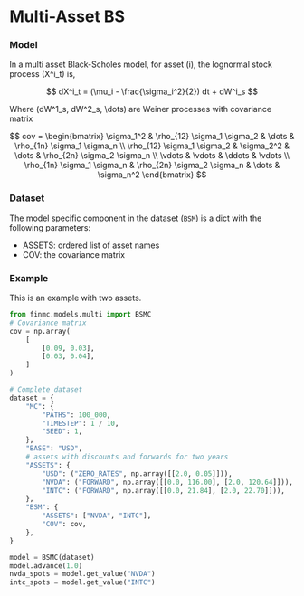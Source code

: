 # Multi-Asset BS

### Model

In a multi asset Black-Scholes model, for asset \(i\), the lognormal stock process \(X^i_t\) is,

$$
dX^i_t = (\mu_i - \frac{\sigma_i^2}{2}) dt + dW^i_s
$$

Where \(dW^1_s, dW^2_s, \dots\) are Weiner processes with covariance matrix

$$
cov = 
\begin{bmatrix}
    \sigma_1^2                  & \rho_{12} \sigma_1 \sigma_2   & \dots  & \rho_{1n} \sigma_1 \sigma_n \\
    \rho_{12} \sigma_1 \sigma_2 & \sigma_2^2                    & \dots  & \rho_{2n} \sigma_2 \sigma_n \\
    \vdots                      & \vdots                        & \ddots & \vdots \\
    \rho_{1n} \sigma_1 \sigma_n & \rho_{2n} \sigma_2 \sigma_n   & \dots & \sigma_n^2
\end{bmatrix}
$$

### Dataset

The model specific component in the dataset (`BSM`) is a dict with the following parameters:

* ASSETS: ordered list of asset names
* COV: the covariance matrix


### Example

This is an example with two assets.

```python
from finmc.models.multi import BSMC
# Covariance matrix
cov = np.array(
    [
        [0.09, 0.03],
        [0.03, 0.04],
    ]
)

# Complete dataset
dataset = {
    "MC": {
        "PATHS": 100_000,
        "TIMESTEP": 1 / 10,
        "SEED": 1,
    },
    "BASE": "USD",
    # assets with discounts and forwards for two years
    "ASSETS": {
        "USD": ("ZERO_RATES", np.array([[2.0, 0.05]])),
        "NVDA": ("FORWARD", np.array([[0.0, 116.00], [2.0, 120.64]])),
        "INTC": ("FORWARD", np.array([[0.0, 21.84], [2.0, 22.70]])),
    },
    "BSM": {
        "ASSETS": ["NVDA", "INTC"],
        "COV": cov,
    },
}

model = BSMC(dataset)
model.advance(1.0)
nvda_spots = model.get_value("NVDA")
intc_spots = model.get_value("INTC")
```
